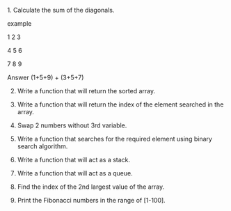 

 1․ Calculate the sum of the diagonals․

example 

  1 2 3
  
  4 5 6
  
  7 8 9
  
Answer (1+5+9) + (3+5+7)

2. Write a function that will return the sorted array.

3. Write a function that will return the index of the element searched in the array.
 
4. Swap 2 numbers without 3rd variable.

5. Write a function that searches for the required element using binary search algorithm.

6. Write a function that will act as a stack.

7. Write a function that will act as a queue.

8. Find the index of the 2nd largest value of the array.

9. Print the Fibonacci numbers in the range of [1-100].

